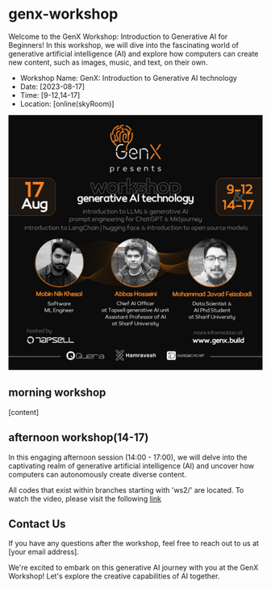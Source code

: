 # genx-workshop

Welcome to the GenX Workshop: Introduction to Generative AI for Beginners! In this workshop, we will dive into the fascinating world of generative artificial intelligence (AI) and explore how computers can create new content, such as images, music, and text, on their own.

- Workshop Name: GenX: Introduction to Generative AI technology
- Date: [2023-08-17]
- Time: [9-12,14-17]
- Location: [online(skyRoom)]

![main poster](./images/main.jpg)

## morning workshop

[content]

## afternoon workshop(14-17)

 In this engaging afternoon session (14:00 - 17:00), we will delve into the captivating realm of generative artificial intelligence (AI)
and uncover how computers can autonomously create diverse content.

All codes that exist within branches starting with 'ws2/' are located. To watch the video, please visit the following [link](wwww.sth.com)

## Contact Us

If you have any questions  after the workshop, feel free to reach out to us at [your email address].

We're excited to embark on this generative AI journey with you at the GenX Workshop! Let's explore the creative capabilities of AI together.
